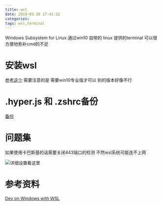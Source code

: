```yaml
---
title: wsl
date: 2019-03-30 17:41:32
categories:
tags: wsl,terminal
---
```

Windows Subsystem for Linux
通过win10 自带的 linux 提供的terminal 可以很方便地弥补cmd的不足
<!--more-->
# 安装wsl
[参考这个](https://www.bilibili.com/read/cv1429071/)
需要注意的是 需要win10专业版才可以 别的版本好像不行

# .hyper.js 和 .zshrc备份
[备份](https://gist.github.com/lossss/26d22641cf2464ec548527ec560101ad)

# 问题集
如果使用卡巴斯基的话需要关闭443端口的检测 不然wsl系统可能连不上网

![详细设置看这里](https://losssblog.oss-cn-hangzhou.aliyuncs.com/wsl/1.png?x-oss-process=style/blogimage)

# 参考资料
[Dev on Windows with WSL](https://spencerwoo.com/dowww/2-Toolchain/2-1-TerminalEnv.html#hyper-%E7%BB%88%E7%AB%AF)